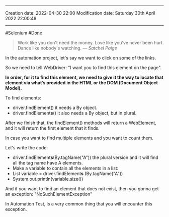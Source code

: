 

----
Creation date: 2022-04-30 22:00
Modification date: Saturday 30th April 2022 22:00:48

----

#Selenium 
#Done 

> Work like you don't need the money. Love like you've never been hurt. Dance like nobody's watching.
> — <cite>Satchel Paige</cite>

In the automation project, let's say we want to click on some of the links.

So we need to tell WebDriver: "I want you to find this element on the page".

**In order, for it to find this element, we need to give it the way to locate that element via what’s provided in the HTML or the DOM (Document Object Model).**

To find elements:

-   driver.findElement() it needs a By object.
-   driver.findElement**s**() it also needs a By object, but in plural.

After we finish that, the findElement() methods will return a WebElement, and it will return the first element that it finds.

In case you want to find multiple elements and you want to count them.

Let's write the code:

-   driver.findElement**s**(By.tagName("A")) the plural version and it will find all the tag name have A elements.
-   Make a variable to contain all the elements in a list:
-   List<WebElement> variable = driver.findElement**s** (By.tagName("A"))
-   System.out.println(variable.size())

And if you want to find an element that does not exist, then you gonna get an exception: "NoSuchElementException"

In Automation Test, is a very common thing that you will encounter this exception.